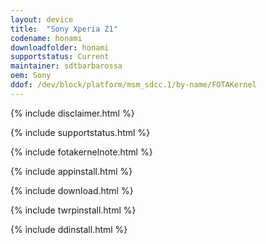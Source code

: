 ```yaml
---
layout: device
title:  "Sony Xperia Z1"
codename: honami
downloadfolder: honami
supportstatus: Current
maintainer: sdtbarbarossa
oem: Sony
ddof: /dev/block/platform/msm_sdcc.1/by-name/FOTAKernel
---
```


{% include disclaimer.html %}

{% include supportstatus.html %}

{% include fotakernelnote.html %}

{% include appinstall.html %}

{% include download.html %}

{% include twrpinstall.html %}

{% include ddinstall.html %}
